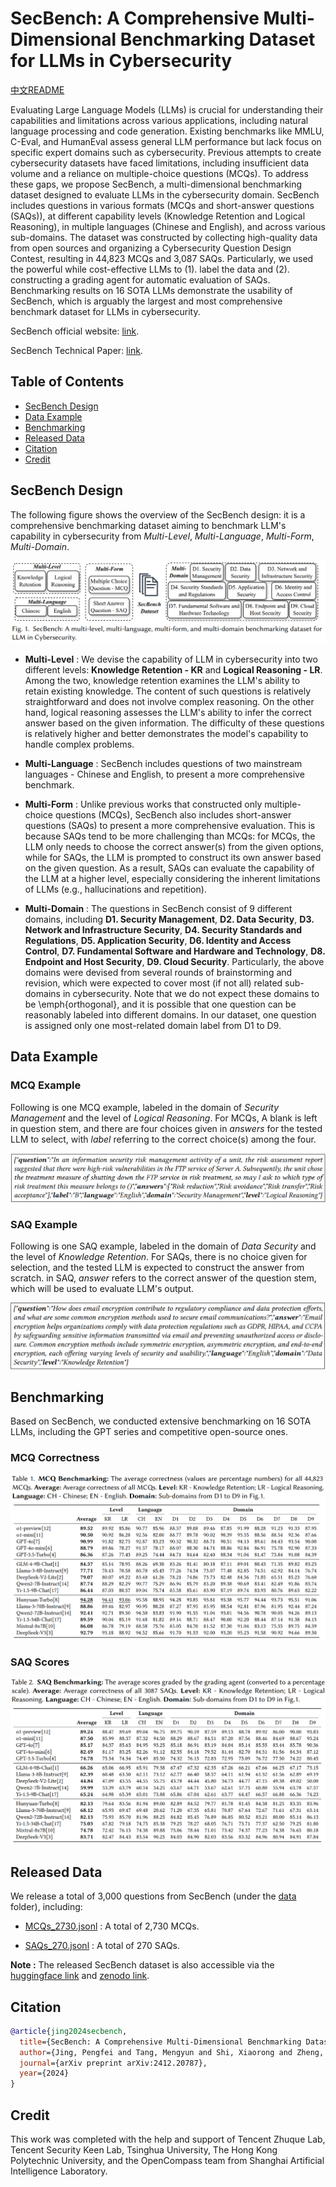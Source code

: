 # SecBench: A Comprehensive Multi-Dimensional Benchmarking Dataset for LLMs in Cybersecurity

[中文README](./README_CN.md)

Evaluating Large Language Models (LLMs) is crucial for understanding their capabilities and limitations across various applications, including natural language processing and code generation. Existing benchmarks like MMLU, C-Eval, and HumanEval assess general LLM performance but lack focus on specific expert domains such as cybersecurity. Previous attempts to create cybersecurity datasets have faced limitations, including insufficient data volume and a reliance on multiple-choice questions (MCQs). To address these gaps, we propose SecBench, a multi-dimensional benchmarking dataset designed to evaluate LLMs in the cybersecurity domain. SecBench includes questions in various formats (MCQs and short-answer questions (SAQs)), at different capability levels (Knowledge Retention and Logical Reasoning), in multiple languages (Chinese and English), and across various sub-domains. The dataset was constructed by collecting high-quality data from open sources and organizing a Cybersecurity Question Design Contest, resulting in 44,823 MCQs and 3,087 SAQs. Particularly, we used the powerful while cost-effective LLMs to (1). label the data and (2). constructing a grading agent for automatic evaluation of SAQs. Benchmarking results on 16 SOTA LLMs demonstrate the usability of SecBench, which is arguably the largest and most comprehensive benchmark dataset for LLMs in cybersecurity.


SecBench official website: <a href="https://secbench.org/" target="_blank">link</a>.


SecBench Technical Paper: <a href="https://arxiv.org/abs/2412.20787" target="_blank">link</a>.



## Table of Contents

- [SecBench Design](#secbench-design)
- [Data Example](#data-example)
- [Benchmarking](#benchmarking)
- [Released Data](#released-data)
- [Citation](#citation)
- [Credit](#credit)


## SecBench Design


The following figure shows the overview of the SecBench design: it is a comprehensive benchmarking dataset aiming to benchmark LLM's capability in cybersecurity from *Multi-Level*, *Multi-Language*, *Multi-Form*, *Multi-Domain*.



![image info](./figs/SecBench_design.png)


- **Multi-Level** : We devise the capability of LLM in cybersecurity into two different levels: **Knowledge Retention - KR** and **Logical Reasoning - LR**. Among the two, knowledge retention examines the LLM's ability to retain existing knowledge. The content of such questions is relatively straightforward and does not involve complex reasoning. On the other hand, logical reasoning assesses the LLM's ability to infer the correct answer based on the given information. The difficulty of these questions is relatively higher and better demonstrates the model's capability to handle complex problems.


- **Multi-Language** : SecBench includes questions of two mainstream languages - Chinese and English, to present a more comprehensive benchmark.

- **Multi-Form** : Unlike previous works that constructed only multiple-choice questions (MCQs), SecBench also includes short-answer questions (SAQs) to present a more comprehensive evaluation. This is because SAQs tend to be more challenging than MCQs: for MCQs, the LLM only needs to choose the correct answer(s) from the given options, while for SAQs, the LLM is prompted to construct its own answer based on the given question. As a result, SAQs can evaluate the capability of the LLM at a higher level, especially considering the inherent limitations of LLMs (e.g., hallucinations and repetition).


- **Multi-Domain** : The questions in SecBench consist of 9 different domains, including **D1. Security Management**, **D2. Data Security**, **D3. Network and Infrastructure Security**, **D4. Security Standards and Regulations**, **D5. Application Security**, **D6. Identity and Access Control**, **D7. Fundamental Software and Hardware and Technology**, **D8. Endpoint and Host Security**, **D9. Cloud Security**. Particularly, the above domains were devised from several rounds of brainstorming and revision, which were expected to cover most (if not all) related sub-domains in cybersecurity. Note that we do not expect these domains to be \emph{orthogonal}, and it is possible that one question can be reasonably labeled into different domains. In our dataset, one question is assigned only one most-related domain label from D1 to D9.

## Data Example


### MCQ Example

Following is one MCQ example, labeled in the domain of *Security Management* and the level of *Logical Reasoning*. For MCQs, A blank is left in question stem, and there are four choices given in *answers* for the tested LLM to select, with *label* referring to the correct choice(s) among the four.

![image info](./figs/example_MCQ.png)


### SAQ Example

Following is one SAQ example, labeled in the domain of *Data Security* and the level of *Knowledge Retention*. For SAQs, there is no choice given for selection, and the tested LLM is expected to construct the answer from scratch. in SAQ, *answer* refers to the correct answer of the question stem, which will be used to evaluate LLM's output.



![image info](./figs/example_SAQ.png)




## Benchmarking

Based on SecBench, we conducted extensive benchmarking on 16 SOTA LLMs, including the GPT series and competitive open-source ones.


### MCQ Correctness

![image info](./figs/benchmarking_MCQ.png)

### SAQ Scores

![image info](./figs/benchmarking_SAQ.png)



## Released Data

We release a total of 3,000 questions from SecBench (under the [data](./data/) folder), including:

 - [MCQs_2730.jsonl](./data/MCQs_2730.jsonl) : A total of 2,730 MCQs.

 - [SAQs_270.jsonl](./data/SAQs_270.jsonl) : A total of 270 SAQs.


**Note :** The released SecBench dataset is also accessible via the <a href="https://huggingface.co/datasets/secbench-hf/SecBench" target="_blank">huggingface link</a> and <a href="https://zenodo.org/records/14575303" target="_blank">zenodo link</a>.


## Citation


```bibtex
@article{jing2024secbench,
  title={SecBench: A Comprehensive Multi-Dimensional Benchmarking Dataset for LLMs in Cybersecurity},
  author={Jing, Pengfei and Tang, Mengyun and Shi, Xiaorong and Zheng, Xing and Nie, Sen and Wu, Shi and Yang, Yong and Luo, Xiapu},
  journal={arXiv preprint arXiv:2412.20787},
  year={2024}
}
```


## Credit

This work was completed with the help and support of Tencent Zhuque Lab, Tencent Security Keen Lab, Tsinghua University, The Hong Kong Polytechnic University, and the OpenCompass team from Shanghai Artificial Intelligence Laboratory.
